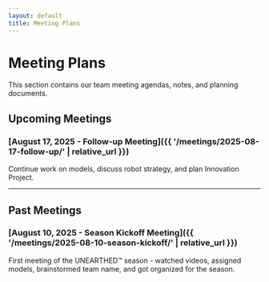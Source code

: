 ```yaml
---
layout: default
title: Meeting Plans
---
```


# Meeting Plans

This section contains our team meeting agendas, notes, and planning documents.

## Upcoming Meetings

### [August 17, 2025 - Follow-up Meeting]({{ '/meetings/2025-08-17-follow-up/' | relative_url }})
Continue work on models, discuss robot strategy, and plan Innovation Project.

---

## Past Meetings

### [August 10, 2025 - Season Kickoff Meeting]({{ '/meetings/2025-08-10-season-kickoff/' | relative_url }})
First meeting of the UNEARTHED™ season - watched videos, assigned models, brainstormed team name, and got organized for the season.